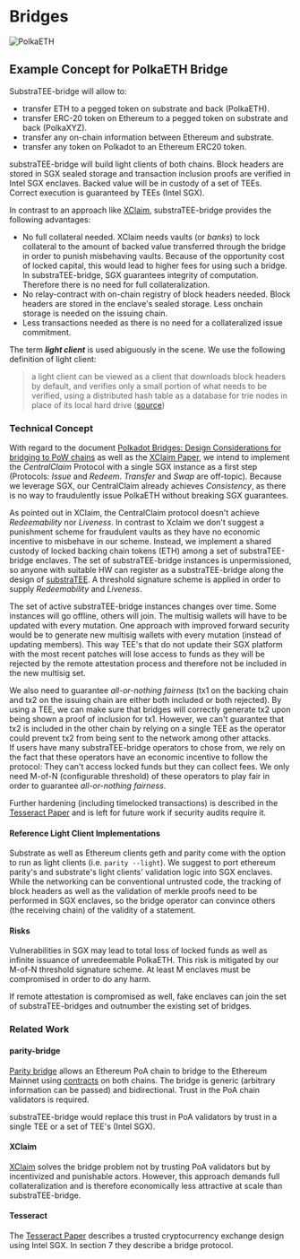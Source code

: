 # Bridges

![PolkaETH](./fig/../../book/fig/substraTEE-bridge-overview.svg)

## Example Concept for PolkaETH Bridge

SubstraTEE-bridge will allow to:

* transfer ETH to a pegged token on substrate and back (PolkaETH).
* transfer ERC-20 token on Ethereum to a pegged token on substrate and back (PolkaXYZ).
* transfer any on-chain information between Ethereum and substrate.
* transfer any token on Polkadot to an Ethereum ERC20 token.

substraTEE-bridge will build light clients of both chains. Block headers are stored in SGX sealed storage and transaction inclusion proofs are verified in Intel SGX enclaves. Backed value will be in custody of a set of TEEs. Correct execution is guaranteed by TEEs (Intel SGX).

In contrast to an approach like [XClaim](https://https//www.xclaim.io/), substraTEE-bridge provides the following advantages:

* No full collateral needed. XClaim needs vaults (or *banks*) to lock collateral to the amount of backed value transferred through the bridge in order to punish misbehaving vaults. Because of the opportunity cost of locked capital, this would lead to higher fees for using such a bridge. In substraTEE-bridge, SGX guarantees integrity of computation. Therefore there is no need for full collateralization.
* No relay-contract with on-chain registry of block headers needed. Block headers are stored in the enclave's sealed storage. Less onchain storage is needed on the issuing chain.
* Less transactions needed as there is no need for a collateralized issue commitment.

The term ***light client*** is used abiguously in the scene. We use the following definition of light client:

> a light client can be viewed as a client that downloads block headers by default, and verifies only a small portion of what needs to be verified, using a distributed hash table as a database for trie nodes in place of its local hard drive
([source](https://github.com/ethereum/wiki/wiki/Light-client-protocol))

### Technical Concept

With regard to the document [Polkadot Bridges: Design Considerations for bridging to PoW chains](https://hackmd.io/UVzp6Z-bRAOo9Ny531yhmA) as well as the [XClaim Paper](https://https//www.xclaim.io/), we intend to implement the *CentralClaim* Protocol with a single SGX instance as a first step (Protocols: *Issue* and *Redeem*. *Transfer* and *Swap* are off-topic). Because we leverage SGX, our CentralClaim already achieves *Consistency*, as there is no way to fraudulently issue PolkaETH without breaking SGX guarantees.

As pointed out in XClaim, the CentralClaim protocol doesn't achieve *Redeemability* nor *Liveness*. In contrast to Xclaim we don't suggest a punishment scheme for fraudulent vaults as they have no economic incentive to misbehave in our scheme. Instead, we implement a shared custody of locked backing chain tokens (ETH) among a set of substraTEE-bridge enclaves. The set of substraTEE-bridge instances is unpermissioned, so anyone with suitable HW can register as a substraTEE-bridge along the design of [substraTEE](https://github.com/scs/substraTEE). A threshold signature scheme is applied in order to supply *Redeemability* and *Liveness*.

The set of active substraTEE-bridge instances changes over time. Some instances will go offline, others will join. The multisig wallets will have to be updated with every mutation. One approach with improved forward security would be to generate new multisig wallets with every mutation (instead of updating members). This way TEE's that do not update their SGX platform with the most recent patches will lose access to funds as they will be rejected by the remote attestation process and therefore not be included in the new multisig set.

We also need to guarantee *all-or-nothing fairness* (tx1 on the backing chain and tx2 on the issuing chain are either both included or both rejected). By using a TEE, we can make sure that bridges will correctly generate tx2 upon being shown a proof of inclusion for tx1. However, we can't guarantee that tx2 is included in the other chain by relying on a single TEE as the operator could prevent tx2 from being sent to the network among other attacks.  
If users have many substraTEE-bridge operators to chose from, we rely on the fact that these operators have an economic incentive to follow the protocol: They can't access locked funds but they can collect fees. We only need M-of-N (configurable threshold) of these operators to play fair in order to guarantee *all-or-nothing fairness*.

Further hardening (including timelocked transactions) is described in the [Tesseract Paper](https://eprint.iacr.org/2017/1153.pdf) and is left for future work if security audits require it.

#### Reference Light Client Implementations

Substrate as well as Ethereum clients geth and parity come with the option to run as light clients (i.e. `parity --light`). We suggest to port ethereum parity's and substrate's light clients' validation logic into SGX enclaves. While the networking can be conventional untrusted code, the tracking of block headers as well as the validation of merkle proofs need to be performed in SGX enclaves, so the bridge operator can convince others (the receiving chain) of the validity of a statement.

#### Risks

Vulnerabilities in SGX may lead to total loss of locked funds as well as infinite issuance of unredeemable PolkaETH. This risk is mitigated by our M-of-N threshold signature scheme. At least M enclaves must be compromised in order to do any harm.

If remote attestation is compromised as well, fake enclaves can join the set of substraTEE-bridges and outnumber the existing set of bridges.

### Related Work

#### parity-bridge

[Parity bridge](https://github.com/paritytech/parity-bridge) allows an Ethereum PoA chain to bridge to the Ethereum Mainnet using [contracts](https://github.com/parity-contracts/bridge/blob/master/contracts/bridge.sol) on both chains. The bridge is generic (arbitrary information can be passed) and bidirectional. Trust in the PoA chain validators is required.

substraTEE-bridge would replace this trust in PoA validators by trust in a single TEE or a set of TEE's (Intel SGX).

#### XClaim

[XClaim](https://https//www.xclaim.io/) solves the bridge problem not by trusting PoA validators but by incentivized and punishable actors. However, this approach demands full collateralization and is therefore economically less attractive at scale than substraTEE-bridge.

#### Tesseract

The [Tesseract Paper](https://eprint.iacr.org/2017/1153.pdf) describes a trusted cryptocurrency exchange design using Intel SGX. In section 7 they describe a bridge protocol.

